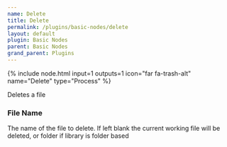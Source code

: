```yaml
---
name: Delete
title: Delete
permalink: /plugins/basic-nodes/delete
layout: default
plugin: Basic Nodes
parent: Basic Nodes
grand_parent: Plugins
---
```


{% include node.html input=1 outputs=1 icon="far fa-trash-alt" name="Delete" type="Process" %}

Deletes a file

### File Name
The name of the file to delete.
If left blank the current working file will be deleted, or folder if library is folder based